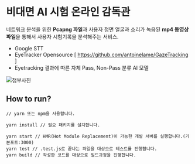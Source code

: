 # 비대면 AI 시험 온라인 감독관

네트워크 분석을 위한 **Pcapng 파일**과 사용자 정면 얼굴과 소리가 녹음된 **mp4 동영상 파일**을 통해서
사용자 시험기록을 분석해주는 서비스.

- Google STT
- EyeTracker Opensource 
  [ https://github.com/antoinelame/GazeTracking ]
- Eyetracking 결과에 따른 자체 Pass, Non-Pass 분류 AI 모델

![첨부사진](https://user-images.githubusercontent.com/47492535/103072108-4ff3ea00-4608-11eb-9c0c-1eca61b2ed31.png)





  ## How to run?

  ```shell
// yarn 또는 npm을 사용합니다.

yarn install // 필요 패키지를 설치합니다.
   
yarn start // HMR(Hot Module Replacement)이 가능한 개발 서버를 실행합니다.(기본포트:3000)
yarn test // .test.js로 끝나는 파일을 대상으로 테스트를 진행합니다.
yarn build // 작성한 코드를 대상으로 빌드과정을 진행합니다.
  ```

 
